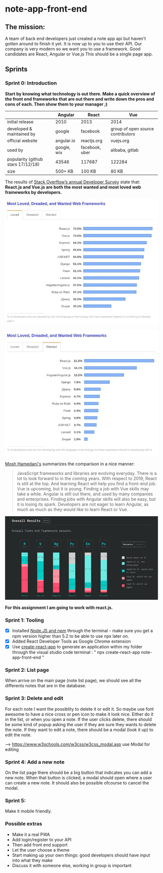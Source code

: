 # note-app-front-end

## The mission:
A team of back end developers just created a note app api but haven't gotten around to finish it yet. It is now up to you to use their API. Our company is very modern so we want you to use a framework. Good candidates are React, Angular or Vue.js This should be a single page app.

## Sprints

### Sprint 0: Introduction

**Start by knowing what technology is out there. Make a quick overview of the front end frameworks that are out there and write down the pros and cons of each. Then show them to your manager ;)**

|                                   | Angular     | React          | Vue                               |
|---------------------------------- |-------------|----------------|-----------------------------------|
|initial release                    | 2010        | 2013           | 2014                              |
|developed & maintained by          | google      | facebook       | group of open source contributors |
|official website                   | angular.io  | reactjs.org    | vuejs.org                         |
|used by                            | google, wix | facebook, uber | alibaba, gitlab                   |
|popularity (github stars 17/12/18) | 43546       | 117687         | 122284                            |
|size                               | 500+ KB     | 100 KB         | 80 KB                             |

The results of [Stack Overflow’s annual Developer Survey](https://insights.stackoverflow.com/survey/2019#overview) state that:
**React.js and Vue.js are both the most wanted and most loved web frameworks by developers.**

![MostLoved](./src/mostloved.jpg)

![MostWanted](./src/mostwanted.jpg)

[Mosh Hamedani's](https://programmingwithmosh.com/) summarizes the comparison in a nice manner:
> JavaScript frameworks and libraries are evolving everyday. There is a lot to look forward to in the coming years. 
> With respect to 2019, React is still at the top. And learning React will help you find a front-end job. 
> Vue is upcoming, but it is young. 
> Finding a job with Vue skills may take a while. 
> Angular is still out there, and used by many companies and enterprises. 
> Finding jobs with Angular skills will also be easy, but it is losing its spark. 
> Developers are not eager to learn Angular, as much as much as they would like to learn React or Vue.

![WouldLikeToLearn](./src/Wouldliketolearn.jpg)

**For this assignment I am going to work with react.js.**

### Sprint 1: Tooling
- [x] Installed [Node.JS and npm](https://linuxize.com/post/how-to-install-node-js-on-ubuntu-18.04/) through the terminal - make sure you get a npm version higher than 5.2 to be able to use npx later on.
- [x] Added React Developer Tools as Google Chrome extension
- [x] Use [create-react-app](https://github.com/facebook/create-react-app) to generate an application within my folder through the visual studio code terminal : " npx create-react-app note-app-front-end " 

### Sprint 2: List page
When arrive on the main page (note list page), we should see all the differents notes that are in the database.

### Sprint 3: Delete and edit
For each note I want the possiblity to delete it or edit it. So maybe use font awesome to have a nice cross or pen icon to make it look nice. Either do it in the list, or when you open a note. If the user clicks delete, there should be some kind of popup asking the user if they are sure they wants to delete the note. If they want to edit a note, there should be a modal (look it up) to edit the note.

--> https://www.w3schools.com/w3css/w3css_modal.asp use Modal for editing

### Sprint 4: Add a new note
On the list page there should be a big button that indicates you can add a new note. When that button is clicked, a modal should open where a user can create a new note. It should also be possible ofcourse to cancel the modal.

### Sprint 5:
Make it mobile friendly.

### Possible extras
- Make it a real PWA
- Add login/register to your API
- Then add front end support
- Let the user choose a theme
- Start making up your own things: good developers should have input into what they make
- Discuss it with someone else, working in group is important